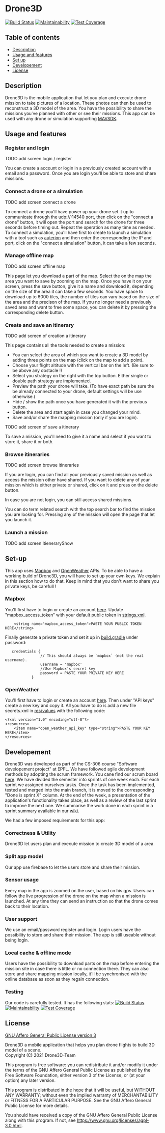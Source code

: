 # Drone3D
[![Build Status](https://api.cirrus-ci.com/github/Drone3D-Team/Drone3D.svg)](https://cirrus-ci.com/github/Drone3D-Team/Drone3D)
[![Maintainability](https://api.codeclimate.com/v1/badges/7d12c4fd472569490788/maintainability)](https://codeclimate.com/github/Drone3D-Team/Drone3D/maintainability)
[![Test Coverage](https://api.codeclimate.com/v1/badges/7d12c4fd472569490788/test_coverage)](https://codeclimate.com/github/Drone3D-Team/Drone3D/test_coverage)


## Table of contents
* [Description](#description)
* [Usage and features](#usage-and-features)
* [Set up](#set-up)
* [Developement](#developement)
* [License](#license)

## Description
Drone3D is the mobile application that let you plan and execute drone mission to take pictures of a location. These photos can then be used to reconstruct a 3D model of the area. You have the possibility to share the missions you've planned with other or see their missions. This app can be used with any drone or simulation supporting [MAVSDK](https://mavsdk.mavlink.io/main/en/index.html).

## Usage and features

### Register and login
TODO add screen login / register

You can create a account or login in a previously created account with a email and a password. Once you are login you'll be able to store and share missions.

### Connect a drone or a simulation
TODO add screen connect a drone

To connect a drone you'll have power up your drone set it up to communicate through the udp://:14540 port, then click on the "connect a drone" button, it will open the port and search for the drone for three seconds before timing out. Repeat the operation as many time as needed.
To connect a simulation, you'll have first to create to launch a simulation with a tool such as [auterion](https://suite.auterion.com/login?returnUrl=%2Fsimulations) and then enter the corresponding the IP and port, click on the "connect a simulation" button, it can take a few seconds.

### Manage offline map
TODO add screen offline map

This page let you download a part of the map. Select the on the map the area you want to save by zooming on the map. Once you have it on your screen, press the save button, give it a name and download it, depending on the size of the area it can take a few seconds. You have space to download up to 6000 tiles, the number of tiles can vary based on the size of the area and the precison of the map. If you no longer need a previously saved area and want to free some space, you can delete it by pressing the corresponding delete button.

### Create and save an itinerary 
TODO add screen of creation a itinerary

This page contains all the tools needed to create a mission:  
* You can select the area of which you want to create a 3D model by adding three points on the map (click on the map to add a point).
* Choose your flight altitude with the vertical bar on the left. (Be sure to be above any obstacle !)
* Select you strategy on the right with the top button. Either single or double path strategy are implemented.
* Preview the path your drone will take. (To have exact path be sure the be already connected to your drone, default settings will be use otherwise.)
* Hide / show the path once you have generated it with the previous button.
* Delete the area and start again in case you changed your mind.
* Save and/or share the mapping mission (only if you are login).

TODO add screen of save a itinerary

To save a mission, you'll need to give it a name and select if you want to store it, share it or both.

### Browse itineraries
TODO add screen browse itineraries

If you are login, you can find all your previously saved mission as well as access the mission other have shared. If you want to delete any of your mission which is either private or shared, click on it and press on the delete button.

In case you are not login, you can still access shared missions.

You can do term related search with the top search bar to find the mission you are looking for. Pressing any of the mission will open the page that let you launch it.

### Launch a mission
TODO add screen itieneraryShow

## Set-up
This app uses [Mapbox](https://www.mapbox.com) and [OpenWeather](https://openweathermap.org/api) APIs. To be able to have a working build of Drone3D, you will have to set up your own keys. We explain in this section how to do that. Keep in mind that you don't want to share you private keys, be carefull !

### Mapbox
You'll first have to login or create an account [here](https://account.mapbox.com/auth/signin/). Update "mapbox_access_token" with your default public token in [strings.xml](app/src/main/res/values/strings.xml).
```
    <string name="mapbox_access_token">PASTE YOUR PUBLIC TOKEN HERE</string>
```
 Finally generate a private token and set it up in [build.gradle](./build.gradle) under password:
```
   credentials {
                // This should always be `mapbox` (not the real username).
                username = 'mapbox'
                //Use Mapbox's secret key
                password = PASTE YOUR PRIVATE KEY HERE
            }
```

### OpenWeather
You'll first have to login or create an account [here](https://home.openweathermap.org/users/sign_in). Then under "API keys" create a new key and copy it. All you have to do is add a new file secrets.xml in [res/values](app/src/main/res/values/) with the following code:
```
<?xml version="1.0" encoding="utf-8"?>
<resources>
    <item name="open_weather_api_key" type="string">PASTE YOUR KEY HERE</item>
</resources>
```

## Developement
Drone3D was developed as part of the CS-306 course "Software developement project" at EPFL. We have followed agile development methods by adopting the scrum framework. You cane find our scrum board [here](https://github.com/Drone3D-Team/Drone3D/projects/1). We have divided the semester into sprints of one week each. For each sprint we assigned ourselves tasks. Once the task has been implemented, tested and merged into the main branch, it is moved to the corresponding "Done is sprint X" column.  At the end of the week, a presentation of the application's functionality takes place, as well as a review of the last sprint to improve the next one. We summarise the work done in each sprint in a sprint summary available in our [wiki](https://github.com/Drone3D-Team/Drone3D/wiki).

We had a few imposed requirements for this app:

### Correctness & Utility
Drone3D let users plan and execute mission to create 3D model of a area.

### Split app model
Our app use firebase to let the users store and share their mission.

### Sensor usage
Every map in the app is zoomed on the user, based on his gps. Users can follow the live progression of the drone on the map when a mission is launched. At any time they can send an instruction so that the drone comes back to their location.

### User support
We use an email/password register and login. Login users have the possibility to store and share their mission. The app is still useable without being login.

### Local cache & offline mode
Users have the possibility to download parts on the map before entering the mission site in case there is little or no connection there. They can also store and share mapping mission locally, it'll be synchronised with the online database as soon as they regain connection.

### Testing
Our code is carefully tested. It has the following stats:
[![Build Status](https://api.cirrus-ci.com/github/Drone3D-Team/Drone3D.svg)](https://cirrus-ci.com/github/Drone3D-Team/Drone3D)
[![Maintainability](https://api.codeclimate.com/v1/badges/7d12c4fd472569490788/maintainability)](https://codeclimate.com/github/Drone3D-Team/Drone3D/maintainability)
[![Test Coverage](https://api.codeclimate.com/v1/badges/7d12c4fd472569490788/test_coverage)](https://codeclimate.com/github/Drone3D-Team/Drone3D/test_coverage)

## License

[GNU Affero General Public License version 3](/LICENSE.txt)

Drone3D a mobile application that helps you plan drone flights to build 3D model of a scene.  
Copyright (C) 2021  Drone3D-Team

This program is free software: you can redistribute it and/or modify
it under the terms of the GNU Affero General Public License as
published by the Free Software Foundation, either version 3 of the
License, or (at your option) any later version.

This program is distributed in the hope that it will be useful,
but WITHOUT ANY WARRANTY; without even the implied warranty of
MERCHANTABILITY or FITNESS FOR A PARTICULAR PURPOSE.  See the
GNU Affero General Public License for more details.

You should have received a copy of the GNU Affero General Public License
along with this program.  If not, see <https://www.gnu.org/licenses/agpl-3.0.html>.


